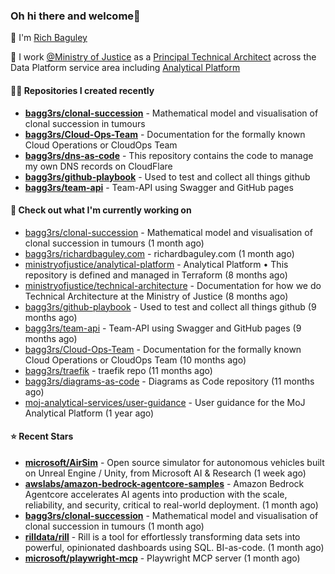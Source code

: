 ### Oh hi there and welcome👋

👐 I'm [Rich Baguley](https://richardbaguley.com/about)

🏢 I work [@Ministry of Justice](https://github.com/ministryofjustice) as a [Principal Technical Architect](https://ddat-capability-framework.service.gov.uk/role/technical-architect#principal-technical-architect) across the Data Platform service area including [Analytical Platform](https://user-guidance.analytical-platform.service.justice.gov.uk/)

#### 👨‍💻 Repositories I created recently
- **[bagg3rs/clonal-succession](https://github.com/bagg3rs/clonal-succession)** - Mathematical model and visualisation of clonal succession in tumours
- **[bagg3rs/Cloud-Ops-Team](https://github.com/bagg3rs/Cloud-Ops-Team)** - Documentation for the formally known Cloud Operations or CloudOps Team
- **[bagg3rs/dns-as-code](https://github.com/bagg3rs/dns-as-code)** - This repository contains the code to manage my own DNS records on CloudFlare
- **[bagg3rs/github-playbook](https://github.com/bagg3rs/github-playbook)** - Used to test and collect all things github
- **[bagg3rs/team-api](https://github.com/bagg3rs/team-api)** - Team-API using Swagger and GitHub pages

#### 👷 Check out what I'm currently working on

- [bagg3rs/clonal-succession](https://github.com/bagg3rs/clonal-succession) - Mathematical model and visualisation of clonal succession in tumours (1 month ago)
- [bagg3rs/richardbaguley.com](https://github.com/bagg3rs/richardbaguley.com) - richardbaguley.com (1 month ago)
- [ministryofjustice/analytical-platform](https://github.com/ministryofjustice/analytical-platform) - Analytical Platform • This repository is defined and managed in Terraform (8 months ago)
- [ministryofjustice/technical-architecture](https://github.com/ministryofjustice/technical-architecture) - Documentation for how we do Technical Architecture at the Ministry of Justice (8 months ago)
- [bagg3rs/github-playbook](https://github.com/bagg3rs/github-playbook) - Used to test and collect all things github (9 months ago)
- [bagg3rs/team-api](https://github.com/bagg3rs/team-api) - Team-API using Swagger and GitHub pages (9 months ago)
- [bagg3rs/Cloud-Ops-Team](https://github.com/bagg3rs/Cloud-Ops-Team) - Documentation for the formally known Cloud Operations or CloudOps Team (10 months ago)
- [bagg3rs/traefik](https://github.com/bagg3rs/traefik) - traefik repo (11 months ago)
- [bagg3rs/diagrams-as-code](https://github.com/bagg3rs/diagrams-as-code) - Diagrams as Code repository (11 months ago)
- [moj-analytical-services/user-guidance](https://github.com/moj-analytical-services/user-guidance) - User guidance for the MoJ Analytical Platform (1 year ago)

#### ⭐ Recent Stars


- **[microsoft/AirSim](https://github.com/microsoft/AirSim)** - Open source simulator for autonomous vehicles built on Unreal Engine / Unity, from Microsoft AI &amp; Research (1 week ago)
- **[awslabs/amazon-bedrock-agentcore-samples](https://github.com/awslabs/amazon-bedrock-agentcore-samples)** - Amazon Bedrock Agentcore accelerates AI agents into production with the scale, reliability, and security, critical to real-world deployment. (1 month ago)
- **[bagg3rs/clonal-succession](https://github.com/bagg3rs/clonal-succession)** - Mathematical model and visualisation of clonal succession in tumours (1 month ago)
- **[rilldata/rill](https://github.com/rilldata/rill)** - Rill is a tool for effortlessly transforming data sets into powerful, opinionated dashboards using SQL.  BI-as-code. (1 month ago)
- **[microsoft/playwright-mcp](https://github.com/microsoft/playwright-mcp)** - Playwright MCP server (1 month ago)
